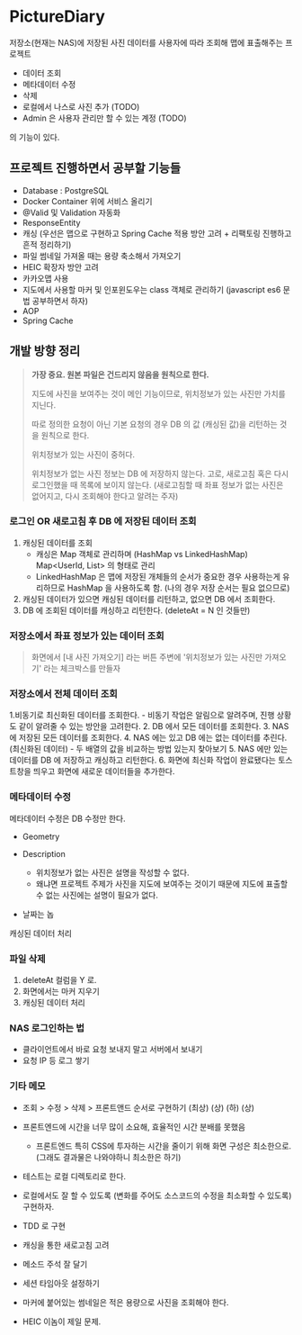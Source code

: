 # PictureDiary

저장소(현재는 NAS)에 저장된 사진 데이터를 사용자에 따라 조회해 맵에 표출해주는 프로젝트

- 데이터 조회
- 메타데이터 수정
- 삭제
- 로컬에서 나스로 사진 추가 (TODO)
- Admin 은 사용자 관리만 할 수 있는 계정 (TODO)

의 기능이 있다.

## 프로젝트 진행하면서 공부할 기능들

- Database : PostgreSQL
- Docker Container 위에 서비스 올리기
- @Valid 및 Validation 자동화
- ResponseEntity
- 캐싱 (우선은 맵으로 구현하고 Spring Cache 적용 방안 고려 + 리팩토링 진행하고 흔적 정리하기)
- 파일 썸네일 가져올 때는 용량 축소해서 가져오기
- HEIC 확장자 방안 고려
- 카카오맵 사용
- 지도에서 사용할 마커 및 인포윈도우는 class 객체로 관리하기 (javascript es6 문법 공부하면서 하자)
- AOP
- Spring Cache

## 개발 방향 정리

> **가장 중요. 원본 파일은 건드리지 않음을 원칙으로 한다.**
> 
> 지도에 사진을 보여주는 것이 메인 기능이므로, 위치정보가 있는 사진만 가치를 지닌다.
> 
> 따로 정의한 요청이 아닌 기본 요청의 경우 DB 의 값 (캐싱된 값)을 리턴하는 것을 원칙으로 한다.
> 
> 위치정보가 있는 사진이 중허다.
> 
> 위치정보가 없는 사진 정보는 DB 에 저장하지 않는다.
> 고로, 새로고침 혹은 다시 로그인했을 때 목록에 보이지 않는다.
>   (새로고침할 때 좌표 정보가 없는 사진은 없어지고, 다시 조회해야 한다고 알려는 주자)


### 로그인 OR 새로고침 후 DB 에 저장된 데이터 조회

1. 캐싱된 데이터를 조회
   - 캐싱은 Map 객체로 관리하며 (HashMap vs LinkedHashMap) Map<UserId, List<PictureDto>> 의 형태로 관리
   - LinkedHashMap 은 맵에 저장된 개체들의 순서가 중요한 경우 사용하는게 유리하므로 HashMap 을 사용하도록 함.
     (나의 경우 저장 순서는 필요 없으므로)
2. 캐싱된 데이터가 있으면 캐싱된 데이터를 리턴하고, 없으면 DB 에서 조회한다.
3. DB 에 조회된 데이터를 캐싱하고 리턴한다. (deleteAt = N 인 것들만)


### 저장소에서 좌표 정보가 있는 데이터 조회

> 화면에서 [내 사진 가져오기] 라는 버튼 주변에 '위치정보가 있는 사진만 가져오기' 라는 체크박스를 만들자

### 저장소에서 전체 데이터 조회

1.비동기로 최신화된 데이터를 조회한다.
    - 비동기 작업은 알림으로 알려주며, 진행 상황도 같이 알려줄 수 있는 방안을 고려한다.
2. DB 에서 모든 데이터를 조회한다.
3. NAS 에 저장된 모든 데이터를 조회한다.
4. NAS 에는 있고 DB 에는 없는 데이터를 추린다. (최신화된 데이터)
    - 두 배열의 값을 비교하는 방법 있는지 찾아보기
5. NAS 에만 있는 데이터를 DB 에 저장하고 캐싱하고 리턴한다.
6. 화면에 최신화 작업이 완료됐다는 토스트창을 띄우고 화면에 새로운 데이터들을 추가한다.

### 메타데이터 수정

메타데이터 수정은 DB 수정만 한다.
- Geometry

- Description
  - 위치정보가 없는 사진은 설명을 작성할 수 없다.
  - 왜냐면 프로젝트 주제가 사진을 지도에 보여주는 것이기 때문에 지도에 표출할 수 없는 사진에는 설명이 필요가 없다.
  
- 날짜는 놉

캐싱된 데이터 처리

### 파일 삭제

1. deleteAt 컬럼을 Y 로.
2. 화면에서는 마커 지우기
3. 캐싱된 데이터 처리


### NAS 로그인하는 법
- 클라이언트에서 바로 요청 보내지 말고 서버에서 보내기
- 요청 IP 등 로그 쌓기


### 기타 메모

- 조회 > 수정 > 삭제 > 프론트앤드 순서로 구현하기
  (최상) (상)  (하)     (상)

- 프론트엔드에 시간을 너무 많이 소요해, 효율적인 시간 분배를 못했음
  - 프론트엔드 특히 CSS에 투자하는 시간을 줄이기 위해 화면 구성은 최소한으로.
    (그래도 결과물은 나와야하니 최소한은 하기)

- 테스트는 로컬 디렉토리로 한다.
- 로컬에서도 잘 할 수 있도록 (변화를 주어도 소스코드의 수정을 최소화할 수 있도록) 구현하자.
- TDD 로 구현

- 캐싱을 통한 새로고침 고려
- 메소드 주석 잘 달기
- 세션 타임아웃 설정하기
- 마커에 붙어있는 썸네일은 적은 용량으로 사진을 조회해야 한다.
- HEIC 이놈이 제일 문제.